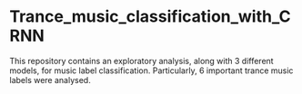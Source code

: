 # Trance_music_classification_with_CRNN
This repository contains an exploratory analysis, along with 3 different models, for music label classification. Particularly, 6 important trance music labels were analysed.
